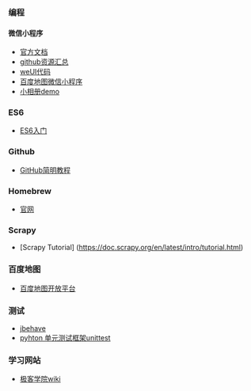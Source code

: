 ### 编程
[3]:微信小程序
#### 微信小程序
+ [官方文档](https://mp.weixin.qq.com/debug/wxadoc/dev/)
+ [github资源汇总](https://github.com/justjavac/awesome-wechat-weapp#%E5%AE%98%E6%96%B9%E6%96%87%E6%A1%A3)
+ [weUI代码](https://github.com/weui/weui)
+ [百度地图微信小程序](https://github.com/baidumapapi/wxapp-jsapi)
+ [小相册demo](https://github.com/CFETeam/weapp-demo-album.git)

### ES6
+ [ES6入门](http://www.hubwiz.com/course/5594e91ac086935f4a6fb8ef/)

### Github
+ [GitHub简明教程](http://www.runoob.com/w3cnote/git-guide.html)

### Homebrew

+ [官网](http://brew.sh/index_zh-cn.html)

### Scrapy

+ [Scrapy Tutorial] (https://doc.scrapy.org/en/latest/intro/tutorial.html)


### 百度地图
+ [百度地图开放平台](http://lbsyun.baidu.com/)

### 测试

+ [jbehave](http://jbehave.org/reference/stable/meta-info.html)
+ [pyhton 单元测试框架unittest](https://docs.python.org/2.7/library/unittest.html)

### 学习网站

+ [极客学院wiki](http://wiki.jikexueyuan.com)

